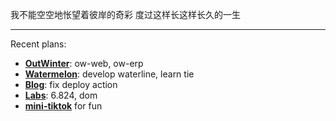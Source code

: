 我不能空空地怅望着彼岸的奇彩
度过这样长这样长久的一生

--- 

Recent plans:
- [**OutWinter**](https://github.com/outwinter): ow-web, ow-erp
- [**Watermelon**](https://github.com/Watermelon-Family): develop waterline, learn tie
- [**Blog**](https://plalyy.github.io/): fix deploy action
- [**Labs**](https://github.com/labs): 6.824, dom
- [**mini-tiktok**](https://github.com/Holly-Wang/go_tiktok_project) for fun
